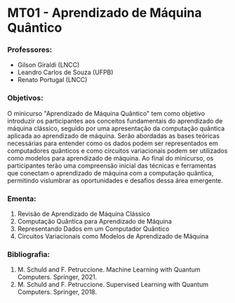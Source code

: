 # MT01 - Aprendizado de Máquina Quântico

### Professores:
- Gilson Giraldi (LNCC)
- Leandro Carlos de Souza (UFPB)
- Renato Portugal (LNCC)

### Objetivos: 
O minicurso "Aprendizado de Máquina Quântico" tem como objetivo introduzir os participantes aos conceitos fundamentais do aprendizado de máquina clássico, seguido por uma apresentação da computação quântica aplicada ao aprendizado de máquina. 
Serão abordadas as bases teóricas necessárias para entender como os dados podem ser representados em computadores quânticos e como circuitos variacionais podem ser utilizados como modelos para aprendizado de máquina. 
Ao final do minicurso, os participantes terão uma compreensão inicial das técnicas e ferramentas que conectam o aprendizado de máquina com a computação quântica, permitindo vislumbrar as oportunidades e desafios dessa área emergente.

### Ementa:
1. Revisão de Aprendizado de Máquina Clássico
2. Computação Quântica para Aprendizado de Máquina
3. Representando Dados em um Computador Quântico
4. Circuitos Variacionais como Modelos de Aprendizado de Máquina


### Bibliografia:
1. M. Schuld and F. Petruccione. Machine Learning with Quantum Computers. Springer, 2021.
2. M. Schuld and F. Petruccione. Supervised Learning with Quantum Computers. Springer, 2018.